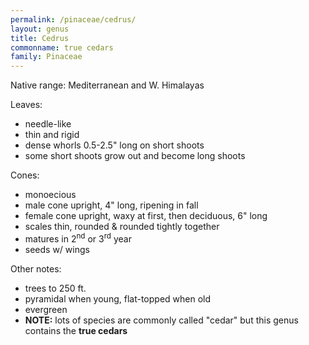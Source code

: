 ```yaml
---
permalink: /pinaceae/cedrus/
layout: genus
title: Cedrus
commonname: true cedars
family: Pinaceae
---
```


Native range: Mediterranean and W. Himalayas

Leaves:
  - needle-like
  - thin and rigid
  - dense whorls 0.5-2.5" long on short shoots
  - some short shoots grow out and become long shoots

Cones:
  - monoecious
  - male cone upright, 4" long, ripening in fall
  - female cone upright, waxy at first, then deciduous, 6" long
  - scales thin, rounded & rounded tightly together
  - matures in 2<sup>nd</sup> or 3<sup>rd</sup> year
  - seeds w/ wings

Other notes:
  - trees to 250 ft.
  - pyramidal when young, flat-topped when old
  - evergreen
  - **NOTE:** lots of species are commonly called "cedar" but this genus contains the **true cedars**
